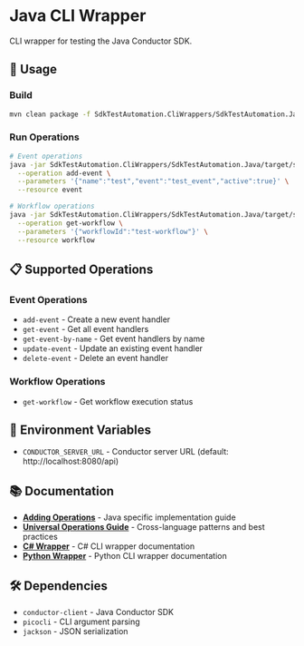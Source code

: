 # Java CLI Wrapper

CLI wrapper for testing the Java Conductor SDK.

## 🚀 Usage

### Build
```bash
mvn clean package -f SdkTestAutomation.CliWrappers/SdkTestAutomation.Java/pom.xml
```

### Run Operations
```bash
# Event operations
java -jar SdkTestAutomation.CliWrappers/SdkTestAutomation.Java/target/sdk-wrapper-1.0.0.jar \
  --operation add-event \
  --parameters '{"name":"test","event":"test_event","active":true}' \
  --resource event

# Workflow operations
java -jar SdkTestAutomation.CliWrappers/SdkTestAutomation.Java/target/sdk-wrapper-1.0.0.jar \
  --operation get-workflow \
  --parameters '{"workflowId":"test-workflow"}' \
  --resource workflow
```

## 📋 Supported Operations

### Event Operations
- `add-event` - Create a new event handler
- `get-event` - Get all event handlers
- `get-event-by-name` - Get event handlers by name
- `update-event` - Update an existing event handler
- `delete-event` - Delete an event handler

### Workflow Operations
- `get-workflow` - Get workflow execution status

## 🔧 Environment Variables

- `CONDUCTOR_SERVER_URL` - Conductor server URL (default: http://localhost:8080/api)

## 📚 Documentation

- **[Adding Operations](ADDING_OPERATIONS.md)** - Java specific implementation guide
- **[Universal Operations Guide](../../ADDING_OPERATIONS_GUIDE.md)** - Cross-language patterns and best practices
- **[C# Wrapper](../SdkTestAutomation.CSharp/README.md)** - C# CLI wrapper documentation
- **[Python Wrapper](../SdkTestAutomation.Python/README.md)** - Python CLI wrapper documentation

## 🛠️ Dependencies

- `conductor-client` - Java Conductor SDK
- `picocli` - CLI argument parsing
- `jackson` - JSON serialization 